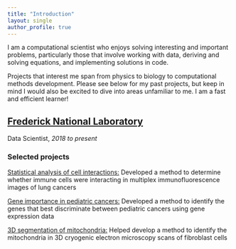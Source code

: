 ```yaml
---
title: "Introduction"
layout: single
author_profile: true
---
```


I am a computational scientist who enjoys solving interesting and important problems, particularly those that involve working with data, deriving and solving equations, and implementing solutions in code.

Projects that interest me span from physics to biology to computational methods development. Please see below for my past projects, but keep in mind I would also be excited to dive into areas unfamiliar to me. I am a fast and efficient learner!

## [Frederick National Laboratory](https://frederick.cancer.gov/)

Data Scientist, *2018 to present*

### Selected projects

[Statistical analysis of cell interactions:](./statistical_analysis_of_cell_interactions.md) Developed a method to determine whether immune cells were interacting in multiplex immunofluorescence images of lung cancers

[Gene importance in pediatric cancers:](./gene_importance_in_pediatric_cancers.md) Developed a method to identify the genes that best discriminate between pediatric cancers using gene expression data

[3D segmentation of mitochondria:](./3d_segmentation_of_mitochondria.md) Helped develop a method to identify the mitochondria in 3D cryogenic electron microscopy scans of fibroblast cells
